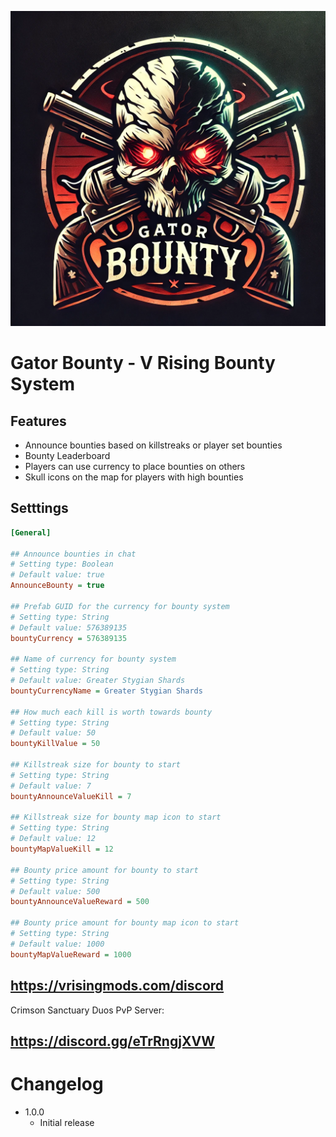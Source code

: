 ![](icon.png)
# Gator Bounty - V Rising Bounty System

## Features
- Announce bounties based on killstreaks or player set bounties
- Bounty Leaderboard
- Players can use currency to place bounties on others
- Skull icons on the map for players with high bounties

## Setttings

```ini
[General]

## Announce bounties in chat
# Setting type: Boolean
# Default value: true
AnnounceBounty = true

## Prefab GUID for the currency for bounty system
# Setting type: String
# Default value: 576389135
bountyCurrency = 576389135

## Name of currency for bounty system
# Setting type: String
# Default value: Greater Stygian Shards
bountyCurrencyName = Greater Stygian Shards

## How much each kill is worth towards bounty
# Setting type: String
# Default value: 50
bountyKillValue = 50

## Killstreak size for bounty to start
# Setting type: String
# Default value: 7
bountyAnnounceValueKill = 7

## Killstreak size for bounty map icon to start
# Setting type: String
# Default value: 12
bountyMapValueKill = 12

## Bounty price amount for bounty to start
# Setting type: String
# Default value: 500
bountyAnnounceValueReward = 500

## Bounty price amount for bounty map icon to start
# Setting type: String
# Default value: 1000
bountyMapValueReward = 1000
```

## https://vrisingmods.com/discord

Crimson Sanctuary Duos PvP Server:
## https://discord.gg/eTrRngjXVW


# Changelog
- 1.0.0
	- Initial release